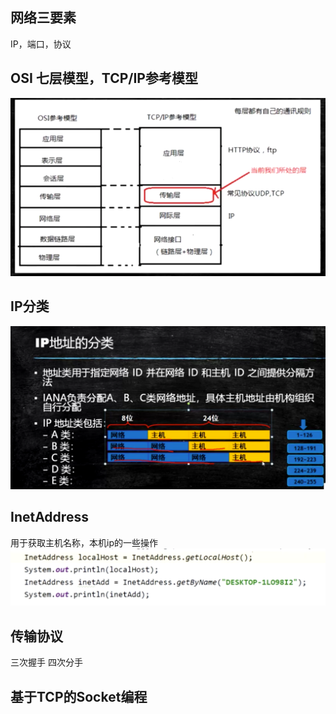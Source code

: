 ## 网络三要素

IP，端口，协议


## OSI 七层模型，TCP/IP参考模型

![title](https://raw.githubusercontent.com/zhouyubiu/gitnotes_images/master/gitnote/2020/05/26/1590425295998-1590425296022.png)


## IP分类

![title](https://raw.githubusercontent.com/zhouyubiu/gitnotes_images/master/gitnote/2020/05/26/1590425623287-1590425623292.png)




## InetAddress

用于获取主机名称，本机ip的一些操作 
![title](https://raw.githubusercontent.com/zhouyubiu/gitnotes_images/master/gitnote/2020/05/28/1590623379976-1590623380008.png)

## 传输协议

三次握手
四次分手

## 基于TCP的Socket编程 

